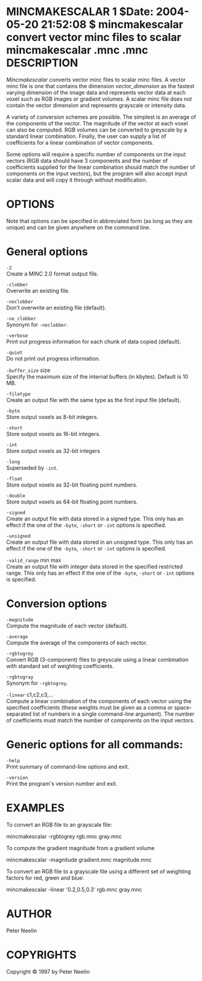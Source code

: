 MINCMAKESCALAR
1
$Date: 2004-05-20 21:52:08 $
mincmakescalar
convert vector minc files to scalar
mincmakescalar
<options>
<in>.mnc
<out>.mnc
DESCRIPTION
===========

*Mincmakescalar* converts vector minc files to scalar minc files. A vector minc file is one that contains the dimension *vector\_dimension* as the fastest varying dimension of the image data and represents vector data at each voxel such as RGB images or gradient volumes. A scalar minc file does not contain the vector dimension and represents grayscale or intensity data.

A variety of conversion schemes are possible. The simplest is an average of the components of the vector. The magnitude of the vector at each voxel can also be computed. RGB volumes can be converted to greyscale by a standard linear combination. Finally, the user can supply a list of coefficients for a linear combination of vector components.

Some options will require a specific number of components on the input vectors (RGB data should have 3 components and the number of coefficients supplied for the linear combination should match the number of components on the input vectors), but the program will also accept input scalar data and will copy it through without modification.

OPTIONS
=======

Note that options can be specified in abbreviated form (as long as they are unique) and can be given anywhere on the command line.

General options
===============

`-2`  
Create a MINC 2.0 format output file.

`-clobber`  
Overwrite an existing file.

`-noclobber`  
Don't overwrite an existing file (default).

`-no_clobber`  
Synonym for `-noclobber`.

`-verbose`  
Print out progress information for each chunk of data copied (default).

`-quiet`  
Do not print out progress information.

`-buffer_size` size  
Specify the maximum size of the internal buffers (in kbytes). Default is 10 MB.

`-filetype`  
Create an output file with the same type as the first input file (default).

`-byte`  
Store output voxels as 8-bit integers.

`-short`  
Store output voxels as 16-bit integers.

`-int`  
Store output voxels as 32-bit integers

`-long`  
Superseded by `-int`.

`-float`  
Store output voxels as 32-bit floating point numbers.

`-double`  
Store output voxels as 64-bit floating point numbers.

`-signed`  
Create an output file with data stored in a signed type. This only has an effect if the one of the `-byte`, `-short` or `-int` options is specified.

`-unsigned`  
Create an output file with data stored in an unsigned type. This only has an effect if the one of the `-byte`, `-short` or `-int` options is specified.

`-valid_range` min max  
Create an output file with integer data stored in the specified restricted range. This only has an effect if the one of the `-byte`, `-short` or `-int` options is specified.

Conversion options
==================

`-magnitude`  
Compute the magnitude of each vector (default).

`-average`  
Compute the average of the components of each vector.

`-rgbtogrey`  
Convert RGB (3-component) files to greyscale using a linear combination with standard set of weighting coefficients.

`-rgbtogray`  
Synonym for `-rgbtogrey`.

`-linear` c1,c2,c3,...  
Compute a linear combination of the components of each vector using the specified coefficients (these weights must be given as a comma or space-separated list of numbers in a single command-line argument). The number of coefficients must match the number of components on the input vectors.

Generic options for all commands:
=================================

`-help`  
Print summary of command-line options and exit.

`-version`  
Print the program's version number and exit.

EXAMPLES
========

To convert an RGB file to an grayscale file:

mincmakescalar -rgbtogrey rgb.mnc gray.mnc

To compute the gradient magnitude from a gradient volume

mincmakescalar -magnitude gradient.mnc magnitude.mnc

To convert an RGB file to a grayscale file using a different set of weighting factors for red, green and blue:

mincmakescalar -linear '0.2,0.5,0.3' rgb.mnc gray.mnc

AUTHOR
======

Peter Neelin

COPYRIGHTS
==========

Copyright © 1997 by Peter Neelin
